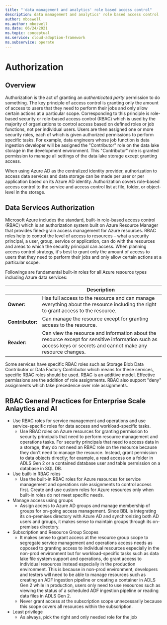 ```yaml
---
title: "'data management and analytics' role based access control"
description: data management and analytics' role based access control
author: mboswell
ms.author: mboswell
ms.date: 06/24/2021
ms.topic: conceptual
ms.service: cloud-adoption-framework
ms.subservice: operate
---
```


# Authorization

## Overview

Authorization is the act of granting an *authenticated party* permission to do something. The key principle of access control is granting only the amount of access to users that they need to perform their jobs and only allow certain actions at a particular scope. Corresponding to this principle is role-based security or role-based access control (RBAC) which is used by the majority of organizations to control access based on defined roles or job functions, not per individual users. Users are
then assigned one or more security roles, each of which is given authorized permissions to perform specific tasks. For example, data engineers whose job function is data ingestion developer will be assigned the "Contributor" role on the data lake storage in the development environment. This "Contributor" role is granted permission
to manage all settings of the data lake storage except granting access.

When using Azure AD as the centralized identity provider, authorization to access data services and data storage can be made per user or per application based on its Azure AD identity. Authorization covers role-based access control to the service and access control list at file, folder, or object-level in the storage.

## Data Services Authorization

Microsoft Azure includes the standard, built-in role-based access control (RBAC) which is an authorization system built on Azure Resource Manager that provides fined-grain access management for Azure resources. RBAC roles help to control the level of access to resources – what a security principal, a user, group, service or application, can do with the resources and areas to which the security principal can access. When planning access control strategy, it's best to grant only the amount of access to users that they need to perform their jobs and only allow certain actions at a particular scope.

Followings are fundamental built-in roles for all Azure resource types including Azure data services:

|| Description |
|---|---|
| **Owner:**| Has full access to the resource and can manage everything about the resource including the right to grant access to the resource.|
| **Contributor:**|Can manage the resource except for granting access to the resource. |
| **Reader:**| Can view the resource and information about the resource except for sensitive information such as access keys or secrets and cannot make any resource changes.|

Some services have specific RBAC roles such as Storage Blob Data Contributor or Data Factory Contributor which means for these services, specific RBAC roles should be used.
RBAC is an additive model. Effective permissions are the addition of role assignments. RBAC also support "deny" assignments which take precedence over role assignments.

## RBAC General Practices for Enterprise Scale Anlaytics and AI

- Use RBAC roles for service management and operations and use service-specific roles for data access and workload-specific tasks.
  - Use RBAC roles on Azure resources for granting permission to security principals that need to perform resource management and operations tasks. For security principals that need to access data in a storage, they do not need an RBAC role on the resource because they don't need to manage the resource. Instead, grant permission to data objects directly; for example, a read access on a folder in ADLS Gen 2 or a contained database user and table permission on a database in SQL DB.
- Use built-in RBAC roles
  - Use the built-in RBAC roles for Azure resources for service management and operations role assignments to control access first. Create and use custom roles for Azure resources only when built-in roles do not meet specific needs.
- Manage access using groups
  - Assign access to Azure AD groups and manage membership of groups for on-going access management. Since BBL is integrating its on-premises directory with Azure AD and synchronizing both AD users and groups, it makes sense to maintain groups through its on-premises directory.
- Subscription and Resource Group Scopes
  - It makes sense to grant access at the resource group scope to segregate service management and operations access needs as opposed to granting access to individual resources especially in the non-prod environment but for workload-specific tasks such as data lake file system support and operations, do grant access to individual resources instead especially in the production environment. This is because in non-prod environment, developers and testers will need to be able to manage resources such as creating an ADF ingestion pipeline or creating a container in ADLS Gen 2 while in production, users only need to use resources such as viewing the status of a scheduled ADF ingestion pipeline or reading data files in ADLS Gen 2.
  - Never grant access at the subscription scope unnecessarily because this scope covers all resources within the subscription.
- Least privilege
  - As always, pick the right and only needed role for the job


